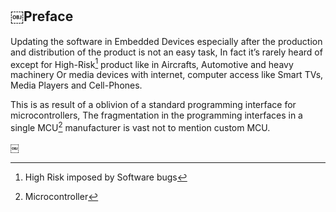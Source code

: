 ## ￼Preface

Updating the software in Embedded Devices especially after the production and distribution of the product is not an easy task, In fact it’s rarely heard of except for High-Risk[^1] product like in Aircrafts, Automotive and heavy machinery Or media devices with internet, computer access like Smart TVs, Media Players and Cell-Phones.

This is as result of a oblivion of a standard programming interface for microcontrollers, The fragmentation in the programming interfaces in a single MCU[^2] manufacturer is vast not to mention custom MCU.



￼
[^1]: High Risk imposed by Software bugs  
[^2]: Microcontroller

